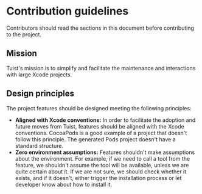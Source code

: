 # Contribution guidelines

Contributors should read the sections in this document before contributing to the project.

## Mission

Tuist's mission is to simplify and facilitate the maintenance and interactions with large Xcode projects.

## Design principles

The project features should be designed meeting the following principles:

- **Aligned with Xcode conventions:** In order to facilitate the adoption and future moves from Tuist, features should be aligned with the Xcode conventions. CocoaPods is a good example of a project that doesn't follow this principle. The generated Pods project doesn't have a standard structure.
- **Zero environment assumptions:** Features shouldn't make assumptions about the environment. For example, if we need to call a tool from the feature, we shouldn't assume the tool will be available, unless we are quite certain about it. If we are not sure, we should check whether it exists, and if it doesn't, either trigger the installation process or let developer know about how to install it.
